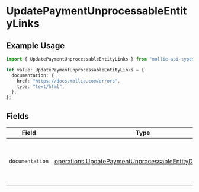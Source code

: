 # UpdatePaymentUnprocessableEntityLinks

## Example Usage

```typescript
import { UpdatePaymentUnprocessableEntityLinks } from "mollie-api-typescript/models/operations";

let value: UpdatePaymentUnprocessableEntityLinks = {
  documentation: {
    href: "https://docs.mollie.com/errors",
    type: "text/html",
  },
};
```

## Fields

| Field                                                                                                                                | Type                                                                                                                                 | Required                                                                                                                             | Description                                                                                                                          |
| ------------------------------------------------------------------------------------------------------------------------------------ | ------------------------------------------------------------------------------------------------------------------------------------ | ------------------------------------------------------------------------------------------------------------------------------------ | ------------------------------------------------------------------------------------------------------------------------------------ |
| `documentation`                                                                                                                      | [operations.UpdatePaymentUnprocessableEntityDocumentation](../../models/operations/updatepaymentunprocessableentitydocumentation.md) | :heavy_check_mark:                                                                                                                   | The URL to the generic Mollie API error handling guide.                                                                              |